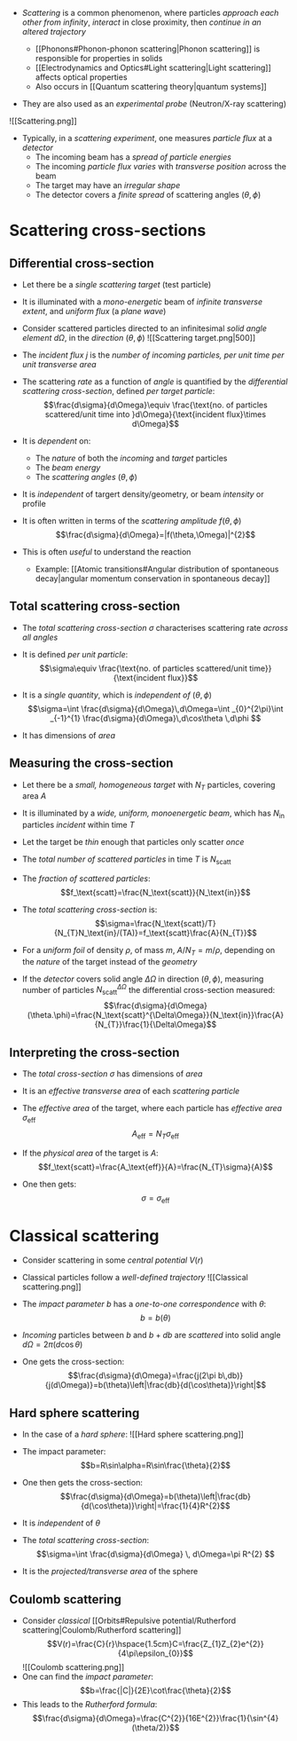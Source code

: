 - _Scattering_ is a common phenomenon, where particles _approach each other from infinity_, _interact_ in close proximity, then _continue in an altered trajectory_
	- [[Phonons#Phonon-phonon scattering|Phonon scattering]] is responsible for properties in solids
	- [[Electrodynamics and Optics#Light scattering|Light scattering]] affects optical properties
	- Also occurs in [[Quantum scattering theory|quantum systems]]

- They are also used as an _experimental probe_ (Neutron/X-ray scattering)

![[Scattering.png]]

- Typically, in a _scattering experiment_, one measures _particle flux_ at a _detector_
	- The incoming beam has a _spread of particle energies_
	- The incoming _particle flux varies_ with _transverse position_ across the beam
	- The target may have an _irregular shape_
	- The detector covers a _finite spread_ of scattering angles $(\theta,\phi)$

# Scattering cross-sections

## Differential cross-section
- Let there be a _single scattering target_ (test particle)
- It is illuminated with a _mono-energetic_ beam of _infinite transverse extent_, and _uniform flux_ (a _plane wave_)
- Consider scattered particles directed to an infinitesimal _solid angle element_ $d\Omega$, in the _direction_ $(\theta,\phi)$
![[Scattering target.png|500]]

- The _incident flux_ $j$  is the _number of incoming particles, per unit time per unit transverse area_

- The scattering _rate_ as a function of _angle_ is quantified by the _differential scattering cross-section_, defined _per target particle_:
$$\frac{d\sigma}{d\Omega}\equiv \frac{\text{no. of particles scattered/unit time into }d\Omega}{\text{incident flux}\times d\Omega}$$

- It is _dependent_ on:
	- The _nature_ of both the _incoming_ and _target_ particles
	- The _beam energy_
	- The _scattering angles_ $(\theta,\phi)$
- It is _independent_ of targert density/geometry, or beam _intensity_ or profile

- It is often written in terms of the _scattering amplitude_ $f(\theta,\phi)$
$$\frac{d\sigma}{d\Omega}=|f(\theta,\Omega)|^{2}$$
- This is often _useful_ to understand the reaction
	- Example: [[Atomic transitions#Angular distribution of spontaneous decay|angular momentum conservation in spontaneous decay]]

## Total scattering cross-section
- The _total scattering cross-section_ $\sigma$ characterises scattering rate _across all angles_
- It is defined _per unit particle_:
$$\sigma\equiv \frac{\text{no. of particles scattered/unit time}}{\text{incident flux}}$$

- It is a _single quantity_, which is _independent of_ $(\theta,\phi)$
$$\sigma=\int \frac{d\sigma}{d\Omega}\,d\Omega=\int _{0}^{2\pi}\int _{-1}^{1} \frac{d\sigma}{d\Omega}\,d\cos\theta  \,d\phi  $$
- It has dimensions of _area_

## Measuring the cross-section
- Let there be a _small, homogeneous target_ with $N_T$ particles, covering area $A$ 
- It is illuminated by a _wide, uniform, monoenergetic beam_, which has $N_\text{in}$ particles _incident_ within time $T$
- Let the target be _thin_ enough that particles only scatter _once_

- The _total number of scattered particles_ in time $T$ is $N_\text{scatt}$
- The _fraction of scattered particles_:
$$f_\text{scatt}=\frac{N_\text{scatt}}{N_\text{in}}$$

- The _total scattering cross-section_ is:
$$\sigma=\frac{N_\text{scatt}/T}{N_{T}N_\text{in}/(TA)}=f_\text{scatt}\frac{A}{N_{T}}$$

- For a _uniform foil_ of density $\rho$, of mass $m$, $A/N_T=m/\rho$, depending on the _nature_ of the target instead of the _geometry_

- If the _detector_ covers solid angle $\Delta\Omega$ in direction $(\theta,\phi)$, measuring number of particles $N_\text{scatt}^{\Delta\Omega}$ the differential cross-section measured:
$$\frac{d\sigma}{d\Omega}(\theta.\phi)=\frac{N_\text{scatt}^{\Delta\Omega}}{N_\text{in}}\frac{A}{N_{T}}\frac{1}{\Delta\Omega}$$

## Interpreting the cross-section
- The _total cross-section_ $\sigma$ has dimensions of _area_
- It is an _effective transverse area_ of each _scattering particle_

- The _effective area_ of the target, where each particle has _effective area_ $\sigma _\text{eff}$
$$A_\text{eff}=N_{T}\sigma _\text{eff}$$

- If the _physical area_ of the target is $A$:
$$f_\text{scatt}=\frac{A_\text{eff}}{A}=\frac{N_{T}\sigma}{A}$$
- One then gets:
$$\sigma=\sigma _\text{eff}$$

# Classical scattering
- Consider scattering in some _central potential_ $V(r)$
- Classical particles follow a _well-defined trajectory_
![[Classical scattering.png]]

- The _impact parameter_ $b$ has a _one-to-one correspondence_ with $\theta$:
$$b=b(\theta)$$
- _Incoming_ particles between $b$ and $b+db$ are _scattered_ into solid angle $d\Omega=2\pi(d\cos\theta)$
- One gets the cross-section:
$$\frac{d\sigma}{d\Omega}=\frac{j(2\pi b\,db)}{j(d\Omega)}=b(\theta)\left|\frac{db}{d(\cos\theta)}\right|$$

## Hard sphere scattering
- In the case of a _hard sphere_:
![[Hard sphere scattering.png]]
- The impact parameter:
$$b=R\sin\alpha=R\sin\frac{\theta}{2}$$
- One then gets the cross-section:
$$\frac{d\sigma}{d\Omega}=b(\theta)\left|\frac{db}{d(\cos\theta)}\right|=\frac{1}{4}R^{2}$$
- It is _independent_ of $\theta$

- The _total scattering cross-section_:
$$\sigma=\int \frac{d\sigma}{d\Omega} \, d\Omega=\pi R^{2} $$
- It is the _projected/transverse area_ of the sphere

## Coulomb scattering
- Consider _classical_ [[Orbits#Repulsive potential/Rutherford scattering|Coulomb/Rutherford scattering]]
$$V(r)=\frac{C}{r}\hspace{1.5cm}C=\frac{Z_{1}Z_{2}e^{2}}{4\pi\epsilon_{0}}$$
![[Coulomb scattering.png]]
- One can find the _impact parameter_:
$$b=\frac{|C|}{2E}\cot\frac{\theta}{2}$$
- This leads to the _Rutherford formula_:
$$\frac{d\sigma}{d\Omega}=\frac{C^{2}}{16E^{2}}\frac{1}{\sin^{4}(\theta/2)}$$